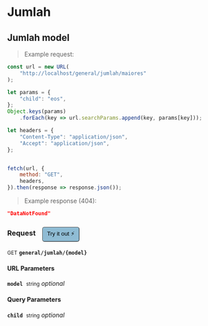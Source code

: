 # Jumlah


## Jumlah model




> Example request:

```javascript
const url = new URL(
    "http://localhost/general/jumlah/maiores"
);

let params = {
    "child": "eos",
};
Object.keys(params)
    .forEach(key => url.searchParams.append(key, params[key]));

let headers = {
    "Content-Type": "application/json",
    "Accept": "application/json",
};


fetch(url, {
    method: "GET",
    headers,
}).then(response => response.json());
```


> Example response (404):

```json
"DataNotFound"
```
<div id="execution-results-GETgeneral-jumlah--model-" hidden>
    <blockquote>Received response<span id="execution-response-status-GETgeneral-jumlah--model-"></span>:</blockquote>
    <pre class="json"><code id="execution-response-content-GETgeneral-jumlah--model-"></code></pre>
</div>
<div id="execution-error-GETgeneral-jumlah--model-" hidden>
    <blockquote>Request failed with error:</blockquote>
    <pre><code id="execution-error-message-GETgeneral-jumlah--model-"></code></pre>
</div>
<form id="form-GETgeneral-jumlah--model-" data-method="GET" data-path="general/jumlah/{model}" data-authed="0" data-hasfiles="0" data-headers='{"Content-Type":"application\/json","Accept":"application\/json"}' onsubmit="event.preventDefault(); executeTryOut('GETgeneral-jumlah--model-', this);">
<h3>
    Request&nbsp;&nbsp;&nbsp;
        <button type="button" style="background-color: #8fbcd4; padding: 5px 10px; border-radius: 5px; border-width: thin;" id="btn-tryout-GETgeneral-jumlah--model-" onclick="tryItOut('GETgeneral-jumlah--model-');">Try it out ⚡</button>
    <button type="button" style="background-color: #c97a7e; padding: 5px 10px; border-radius: 5px; border-width: thin;" id="btn-canceltryout-GETgeneral-jumlah--model-" onclick="cancelTryOut('GETgeneral-jumlah--model-');" hidden>Cancel</button>&nbsp;&nbsp;
    <button type="submit" style="background-color: #6ac174; padding: 5px 10px; border-radius: 5px; border-width: thin;" id="btn-executetryout-GETgeneral-jumlah--model-" hidden>Send Request 💥</button>
    </h3>
<p>
<small class="badge badge-green">GET</small>
 <b><code>general/jumlah/{model}</code></b>
</p>
<h4 class="fancy-heading-panel"><b>URL Parameters</b></h4>
<p>
<b><code>model</code></b>&nbsp;&nbsp;<small>string</small>     <i>optional</i> &nbsp;
<input type="text" name="model" data-endpoint="GETgeneral-jumlah--model-" data-component="url"  hidden>
<br>
</p>
<h4 class="fancy-heading-panel"><b>Query Parameters</b></h4>
<p>
<b><code>child</code></b>&nbsp;&nbsp;<small>string</small>     <i>optional</i> &nbsp;
<input type="text" name="child" data-endpoint="GETgeneral-jumlah--model-" data-component="query"  hidden>
<br>
</p>
</form>



